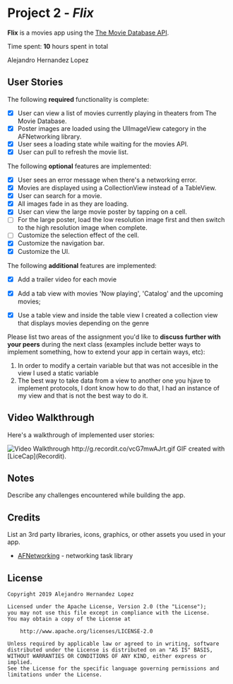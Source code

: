 # Project 2 - *Flix*

**Flix** is a movies app using the [The Movie Database API](http://docs.themoviedb.apiary.io/#).

Time spent: **10** hours spent in total

Alejandro Hernandez Lopez

## User Stories

The following **required** functionality is complete:

- [x] User can view a list of movies currently playing in theaters from The Movie Database.
- [x] Poster images are loaded using the UIImageView category in the AFNetworking library.
- [x] User sees a loading state while waiting for the movies API.
- [x] User can pull to refresh the movie list.

The following **optional** features are implemented:

- [x] User sees an error message when there's a networking error.
- [x] Movies are displayed using a CollectionView instead of a TableView.
- [x] User can search for a movie.
- [x] All images fade in as they are loading.
- [x] User can view the large movie poster by tapping on a cell.
- [ ] For the large poster, load the low resolution image first and then switch to the high resolution image when complete.
- [ ] Customize the selection effect of the cell.
- [x] Customize the navigation bar.
- [x] Customize the UI.

The following **additional** features are implemented:

- [x] Add a trailer video for each movie
- [x] Add a tab view with movies 'Now playing', 'Catalog' and the upcoming movies;
- [x] Use a table view and inside the table view I created a collection view that displays movies depending on the genre 



Please list two areas of the assignment you'd like to **discuss further with your peers** during the next class (examples include better ways to implement something, how to extend your app in certain ways, etc):

1. In order to modify a certain variable but that was not accesible in the view I used a static variable
2. The best way to take data from a view to another one you hjave to implement protocols, I dont know how to do that, I had an instance of my view and that is not the best way to do it.

## Video Walkthrough

Here's a walkthrough of implemented user stories:

<img src='http://g.recordit.co/wdizug8896.gif' title='Video Walkthrough' width='' alt='Video Walkthrough' />
http://g.recordit.co/vcG7mwAJrt.gif
GIF created with [LiceCap](Recordit).

## Notes

Describe any challenges encountered while building the app.

## Credits

List an 3rd party libraries, icons, graphics, or other assets you used in your app.

- [AFNetworking](https://github.com/AFNetworking/AFNetworking) - networking task library

## License

    Copyright 2019 Alejandro Hernandez Lopez

    Licensed under the Apache License, Version 2.0 (the "License");
    you may not use this file except in compliance with the License.
    You may obtain a copy of the License at

        http://www.apache.org/licenses/LICENSE-2.0

    Unless required by applicable law or agreed to in writing, software
    distributed under the License is distributed on an "AS IS" BASIS,
    WITHOUT WARRANTIES OR CONDITIONS OF ANY KIND, either express or implied.
    See the License for the specific language governing permissions and
    limitations under the License.

